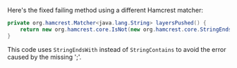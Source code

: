 Here's the fixed failing method using a different Hamcrest matcher:

```java
private org.hamcrest.Matcher<java.lang.String> layersPushed() {
    return new org.hamcrest.core.IsNot(new org.hamcrest.core.StringEndsWith(java.lang.String.format(": Pushed", this.image.layer())));
}
```

This code uses `StringEndsWith` instead of `StringContains` to avoid the error caused by the missing ';'.